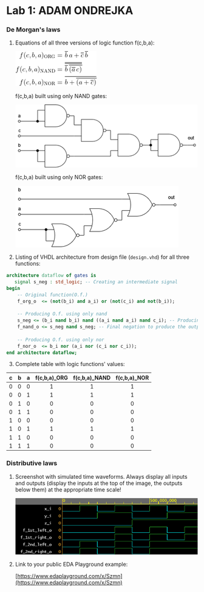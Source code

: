 # Lab 1: ADAM ONDREJKA

### De Morgan's laws

1. Equations of all three versions of logic function f(c,b,a):

   ![Logic function](images/equations.png)
   
   f(c,b,a) built using only NAND gates:
   
   ![NAND circuit](images/NAND.png)
   
   f(c,b,a) built using only NOR gates:
   
   ![NOR circuit](images/NOR.png)
   
2. Listing of VHDL architecture from design file (`design.vhd`) for all three functions:

```vhdl
architecture dataflow of gates is
   signal s_neg : std_logic; -- Creating an intermediate signal
begin
    -- Original function(O.f.)
    f_org_o  <= (not(b_i) and a_i) or (not(c_i) and not(b_i)); 
    
    -- Producing O.f. using only nand
    s_neg <= (b_i nand b_i) nand ((a_i nand a_i) nand c_i); -- Producing an intermediate value 
    f_nand_o <= s_neg nand s_neg; -- Final negation to produce the output
    
    -- Producing O.f. using only nor
    f_nor_o  <= b_i nor (a_i nor (c_i nor c_i));  
end architecture dataflow;
```

3. Complete table with logic functions' values:

| **c** | **b** |**a** | **f(c,b,a)_ORG** | **f(c,b,a)_NAND** | **f(c,b,a)_NOR** |
| :-: | :-: | :-: | :-: | :-: | :-: |
| 0 | 0 | 0 | 1 | 1 | 1 |
| 0 | 0 | 1 | 1 | 1 | 1 |
| 0 | 1 | 0 | 0 | 0 | 0 |
| 0 | 1 | 1 | 0 | 0 | 0 |
| 1 | 0 | 0 | 0 | 0 | 0 |
| 1 | 0 | 1 | 1 | 1 | 1 |
| 1 | 1 | 0 | 0 | 0 | 0 |
| 1 | 1 | 1 | 0 | 0 | 0 |

### Distributive laws

1. Screenshot with simulated time waveforms. Always display all inputs and outputs (display the inputs at the top of the image, the outputs below them) at the appropriate time scale!

   ![Distributive laws waveforms](images/distr_laws.png)

2. Link to your public EDA Playground example:

   [https://www.edaplayground.com/x/Szmn](https://www.edaplayground.com/x/Szmn)
